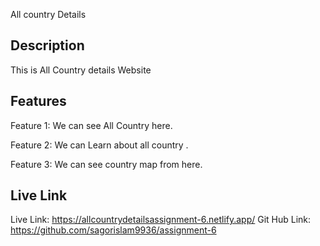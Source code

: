 All country Details

## Description

This is All Country details Website

## Features

Feature 1:
We can see All Country here.

Feature 2:
We can Learn about all country .

Feature 3:
We can see country map from here.

## Live Link

Live Link: https://allcountrydetailsassignment-6.netlify.app/
Git Hub Link: https://github.com/sagorislam9936/assignment-6
